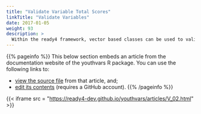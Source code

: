 ```yaml
---
title: "Validate Variable Total Scores"
linkTitle: "Validate Variables"
date: 2017-01-05
weight: 93
description: >
  Within the ready4 framework, vector based classes can be used to validate variable values. This tutorial describes how to do that with classes exported as part of the youthvars R package.
---
```


{{% pageinfo %}}
This below section embeds an article from the documentation website of the youthvars R package. You can use the following links to:

* [view the source file](https://github.com/ready4-dev/youthvars/blob/main/vignettes/V_02.Rmd) from that article, and;
* [edit its contents](https://github.com/ready4-dev/youthvars/edit/main/vignettes/V_02.Rmd) (requires a GitHub account).
{{% /pageinfo %}}

{{< iframe src = "https://ready4-dev.github.io/youthvars/articles/V_02.html" >}}
